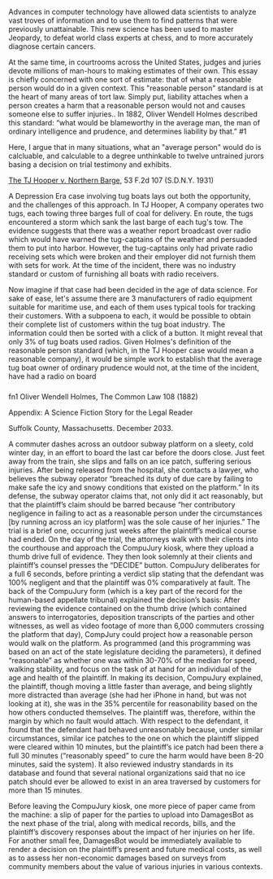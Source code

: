 Advances in computer technology have allowed data scientists to analyze vast troves of information and to use them to find patterns that were previously unattainable.  This new science has been used to master Jeopardy, to defeat world class experts at chess, and to more accurately diagnose certain cancers.

At the same time, in courtrooms across the United States, judges and juries devote millions of man-hours to making estimates of their own. This essay is chiefly concerned with one sort of estimate: that of what a reasonable person would do in a given context.  This "reasonable person" standard is at the heart of many areas of tort law.  Simply put, liability attaches when a person creates a harm that a reasonable person would not and causes someone else to suffer injuries..  In 1882, Oliver Wendell Holmes described this standard: “what would be blameworthy in the average man, the man of ordinary intelligence and prudence, and determines liability by that.” #1

Here, I argue that in many situations, what an "average person" would do is calcluable, and calculable to a degree unthinkable to twelve untrained jurors basing a decision on trial testimony and exhibits.  

<u>The TJ Hooper v. Northern Barge</u>, 53 F.2d 107 (S.D.N.Y. 1931)

A Depression Era case involving tug boats lays out both the opportunity, and the challenges of this approach.  In TJ Hooper, A company operates two tugs, each towing three barges full of coal for delivery. En route, the tugs encountered a storm which sank the last barge of each tug's tow. The evidence suggests that there was a weather report broadcast over radio which would have warned the tug-captains of the weather and persuaded them to put into harbor. However, the tug-captains only had private radio receiving sets which were broken and their employer did not furnish them with sets for work. At the time of the incident, there was no industry standard or custom of furnishing all boats with radio receivers.

Now imagine if that case had been decided in the age of data science.  For sake of ease, let's assume there are 3 manufacturers of radio equipment suitable for maritime use, and each of them uses typical tools for tracking their customers.  With a subpoena to each, it would be possible to obtain their complete list of customers within the tug boat industry. The information could then be sorted with a click of a button. It might reveal that only 3% of tug boats used radios.  Given Holmes's definition of the reasonable person standard (which, in the TJ Hooper case would mean a reasonable company), it would be simple work to establish that the average tug boat owner of ordinary prudence would not, at the time of the incident, have had a radio on board



#####

fn1 Oliver Wendell Holmes, The Common Law 108 (1882)

Appendix: A Science Fiction Story for the Legal Reader

Suffolk County, Massachusetts.  December 2033.

A commuter dashes across an outdoor subway platform on a sleety, cold winter day, in an effort to board the last car before the doors close.  Just feet away from the train, she slips and falls on an ice patch, suffering serious injuries. 
After being released from the hospital, she contacts a lawyer, who believes the subway operator “breached its duty of due care by failing to make safe the icy and snowy conditions that existed on the platform.”  In its defense, the subway operator claims that, not only did it act reasonably, but that the plaintiff’s claim should be barred because “her contributory negligence in failing to act as a reasonable person under the circumstances [by running across an icy platform] was the sole cause of her injuries.”
The trial is a brief one, occurring just weeks after the plaintiff’s medical course had ended.  On the day of the trial, the attorneys walk with their clients into the courthouse and approach the CompuJury kiosk, where they upload a thumb drive full of evidence.  They then look solemnly at their clients and plaintiff’s counsel presses the “DECIDE” button. 
CompuJury deliberates for a full 6 seconds, before printing a verdict slip stating that the defendant was 100% negligent and that the plaintiff was 0% comparatively at fault.
The back of the CompuJury form (which is a key part of the record for the human-based appellate tribunal) explained the decision’s basis:
After reviewing the evidence contained on the thumb drive (which contained answers to interrogatories, deposition transcripts of the parties and other witnesses, as well as video footage of more than 6,000 commuters crossing the platform that day), CompJury could project how a reasonable person would walk on the platform. 
As programmed (and this programming was based on an act of the state legislature deciding the parameters), it defined “reasonable” as whether one was within 30-70% of the median for speed, walking stability, and focus on the task of at hand for an individual of the age and health of the plaintiff.  In making its decision, CompuJury explained, the plaintiff, though moving a little faster than average, and being slightly more distracted than average (she had her iPhone in hand, but was not looking at it), she was in the 35% percentile for reasonability based on the how others conducted themselves.  The plaintiff was, therefore, within the margin by which no fault would attach. 
With respect to the defendant, it found that the defendant had behaved unreasonably because, under similar circumstances, similar ice patches to the one on which the plaintiff slipped were cleared within 10 minutes, but the plaintiff’s ice patch had been there a full 30 minutes (“reasonably speed” to cure the harm would have been 8-20 minutes, said the system).  It also reviewed industry standards in its database and found that several national organizations said that no ice patch should ever be allowed to exist in an area traversed by customers for more than 15 minutes.
 
Before leaving the CompuJury kiosk, one more piece of paper came from the machine: a slip of paper for the parties to upload into DamagesBot as the next phase of the trial, along with medical records, bills, and the plaintiff’s discovery responses about the impact of her injuries on her life.  For another small fee, DamagesBot would be immediately available to render a decision on the plaintiff’s present and future medical costs, as well as to assess her non-economic damages based on surveys from community members about the value of various injuries in various contexts.
